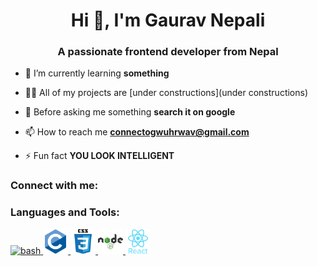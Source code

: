 <h1 align="center">Hi 👋, I'm Gaurav Nepali</h1>
<h3 align="center">A passionate frontend developer from Nepal</h3>

- 🌱 I’m currently learning **something**

- 👨‍💻 All of my projects are [under constructions](under constructions)

- 💬 Before asking me something **search it on google**

- 📫 How to reach me **connectogwuhrwav@gmail.com**

- ⚡ Fun fact **YOU LOOK INTELLIGENT**

<h3 align="left">Connect with me:</h3>
<p align="left">
</p>

<h3 align="left">Languages and Tools:</h3>
<p align="left"> <a href="https://www.gnu.org/software/bash/" target="_blank" rel="noreferrer"> <img src="https://www.vectorlogo.zone/logos/gnu_bash/gnu_bash-icon.svg" alt="bash" width="40" height="40"/> </a> <a href="https://www.cprogramming.com/" target="_blank" rel="noreferrer"> <img src="https://raw.githubusercontent.com/devicons/devicon/master/icons/c/c-original.svg" alt="c" width="40" height="40"/> </a> <a href="https://www.w3schools.com/css/" target="_blank" rel="noreferrer"> <img src="https://raw.githubusercontent.com/devicons/devicon/master/icons/css3/css3-original-wordmark.svg" alt="css3" width="40" height="40"/> </a> <a href="https://nodejs.org" target="_blank" rel="noreferrer"> <img src="https://raw.githubusercontent.com/devicons/devicon/master/icons/nodejs/nodejs-original-wordmark.svg" alt="nodejs" width="40" height="40"/> </a> <a href="https://reactjs.org/" target="_blank" rel="noreferrer"> <img src="https://raw.githubusercontent.com/devicons/devicon/master/icons/react/react-original-wordmark.svg" alt="react" width="40" height="40"/> </a> </p>
<!---
gwuhrwav/gwuhrwav is a ✨ special ✨ repository because its `README.md` (this file) appears on your GitHub profile.
You can click the Preview link to take a look at your changes.
--->
